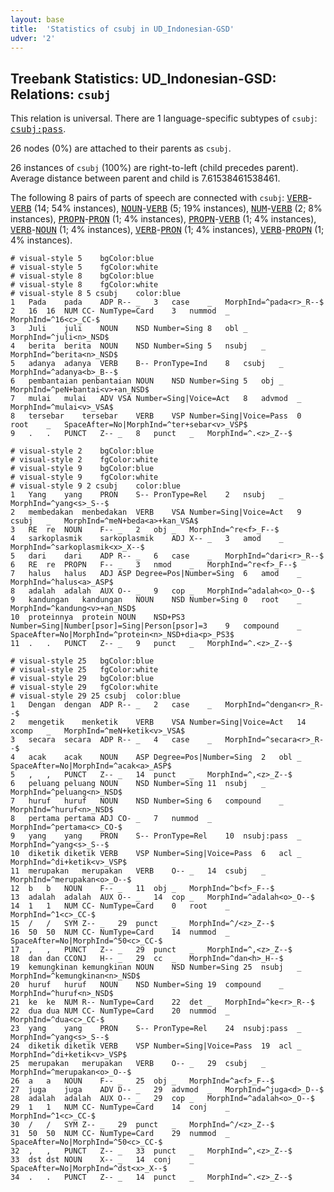 ```yaml
---
layout: base
title:  'Statistics of csubj in UD_Indonesian-GSD'
udver: '2'
---
```


## Treebank Statistics: UD_Indonesian-GSD: Relations: `csubj`

This relation is universal.
There are 1 language-specific subtypes of `csubj`: <tt><a href="id_gsd-dep-csubj-pass.html">csubj:pass</a></tt>.

26 nodes (0%) are attached to their parents as `csubj`.

26 instances of `csubj` (100%) are right-to-left (child precedes parent).
Average distance between parent and child is 7.61538461538461.

The following 8 pairs of parts of speech are connected with `csubj`: <tt><a href="id_gsd-pos-VERB.html">VERB</a></tt>-<tt><a href="id_gsd-pos-VERB.html">VERB</a></tt> (14; 54% instances), <tt><a href="id_gsd-pos-NOUN.html">NOUN</a></tt>-<tt><a href="id_gsd-pos-VERB.html">VERB</a></tt> (5; 19% instances), <tt><a href="id_gsd-pos-NUM.html">NUM</a></tt>-<tt><a href="id_gsd-pos-VERB.html">VERB</a></tt> (2; 8% instances), <tt><a href="id_gsd-pos-PROPN.html">PROPN</a></tt>-<tt><a href="id_gsd-pos-PRON.html">PRON</a></tt> (1; 4% instances), <tt><a href="id_gsd-pos-PROPN.html">PROPN</a></tt>-<tt><a href="id_gsd-pos-VERB.html">VERB</a></tt> (1; 4% instances), <tt><a href="id_gsd-pos-VERB.html">VERB</a></tt>-<tt><a href="id_gsd-pos-NOUN.html">NOUN</a></tt> (1; 4% instances), <tt><a href="id_gsd-pos-VERB.html">VERB</a></tt>-<tt><a href="id_gsd-pos-PRON.html">PRON</a></tt> (1; 4% instances), <tt><a href="id_gsd-pos-VERB.html">VERB</a></tt>-<tt><a href="id_gsd-pos-PROPN.html">PROPN</a></tt> (1; 4% instances).


~~~ conllu
# visual-style 5	bgColor:blue
# visual-style 5	fgColor:white
# visual-style 8	bgColor:blue
# visual-style 8	fgColor:white
# visual-style 8 5 csubj	color:blue
1	Pada	pada	ADP	R--	_	3	case	_	MorphInd=^pada<r>_R--$
2	16	16	NUM	CC-	NumType=Card	3	nummod	_	MorphInd=^16<c>_CC-$
3	Juli	juli	NOUN	NSD	Number=Sing	8	obl	_	MorphInd=^juli<n>_NSD$
4	berita	berita	NOUN	NSD	Number=Sing	5	nsubj	_	MorphInd=^berita<n>_NSD$
5	adanya	adanya	VERB	B--	PronType=Ind	8	csubj	_	MorphInd=^adanya<b>_B--$
6	pembantaian	penbantaian	NOUN	NSD	Number=Sing	5	obj	_	MorphInd=^peN+bantai<v>+an_NSD$
7	mulai	mulai	ADV	VSA	Number=Sing|Voice=Act	8	advmod	_	MorphInd=^mulai<v>_VSA$
8	tersebar	tersebar	VERB	VSP	Number=Sing|Voice=Pass	0	root	_	SpaceAfter=No|MorphInd=^ter+sebar<v>_VSP$
9	.	.	PUNCT	Z--	_	8	punct	_	MorphInd=^.<z>_Z--$

~~~


~~~ conllu
# visual-style 2	bgColor:blue
# visual-style 2	fgColor:white
# visual-style 9	bgColor:blue
# visual-style 9	fgColor:white
# visual-style 9 2 csubj	color:blue
1	Yang	yang	PRON	S--	PronType=Rel	2	nsubj	_	MorphInd=^yang<s>_S--$
2	membedakan	menbedakan	VERB	VSA	Number=Sing|Voice=Act	9	csubj	_	MorphInd=^meN+beda<a>+kan_VSA$
3	RE	re	NOUN	F--	_	2	obj	_	MorphInd=^re<f>_F--$
4	sarkoplasmik	sarkoplasmik	ADJ	X--	_	3	amod	_	MorphInd=^sarkoplasmik<x>_X--$
5	dari	dari	ADP	R--	_	6	case	_	MorphInd=^dari<r>_R--$
6	RE	re	PROPN	F--	_	3	nmod	_	MorphInd=^re<f>_F--$
7	halus	halus	ADJ	ASP	Degree=Pos|Number=Sing	6	amod	_	MorphInd=^halus<a>_ASP$
8	adalah	adalah	AUX	O--	_	9	cop	_	MorphInd=^adalah<o>_O--$
9	kandungan	kandungan	NOUN	NSD	Number=Sing	0	root	_	MorphInd=^kandung<v>+an_NSD$
10	proteinnya	protein	NOUN	NSD+PS3	Number=Sing|Number[psor]=Sing|Person[psor]=3	9	compound	_	SpaceAfter=No|MorphInd=^protein<n>_NSD+dia<p>_PS3$
11	.	.	PUNCT	Z--	_	9	punct	_	MorphInd=^.<z>_Z--$

~~~


~~~ conllu
# visual-style 25	bgColor:blue
# visual-style 25	fgColor:white
# visual-style 29	bgColor:blue
# visual-style 29	fgColor:white
# visual-style 29 25 csubj	color:blue
1	Dengan	dengan	ADP	R--	_	2	case	_	MorphInd=^dengan<r>_R--$
2	mengetik	menketik	VERB	VSA	Number=Sing|Voice=Act	14	xcomp	_	MorphInd=^meN+ketik<v>_VSA$
3	secara	secara	ADP	R--	_	4	case	_	MorphInd=^secara<r>_R--$
4	acak	acak	NOUN	ASP	Degree=Pos|Number=Sing	2	obl	_	SpaceAfter=No|MorphInd=^acak<a>_ASP$
5	,	,	PUNCT	Z--	_	14	punct	_	MorphInd=^,<z>_Z--$
6	peluang	peluang	NOUN	NSD	Number=Sing	11	nsubj	_	MorphInd=^peluang<n>_NSD$
7	huruf	huruf	NOUN	NSD	Number=Sing	6	compound	_	MorphInd=^huruf<n>_NSD$
8	pertama	pertama	ADJ	CO-	_	7	nummod	_	MorphInd=^pertama<c>_CO-$
9	yang	yang	PRON	S--	PronType=Rel	10	nsubj:pass	_	MorphInd=^yang<s>_S--$
10	diketik	diketik	VERB	VSP	Number=Sing|Voice=Pass	6	acl	_	MorphInd=^di+ketik<v>_VSP$
11	merupakan	merupakan	VERB	O--	_	14	csubj	_	MorphInd=^merupakan<o>_O--$
12	b	b	NOUN	F--	_	11	obj	_	MorphInd=^b<f>_F--$
13	adalah	adalah	AUX	O--	_	14	cop	_	MorphInd=^adalah<o>_O--$
14	1	1	NUM	CC-	NumType=Card	0	root	_	MorphInd=^1<c>_CC-$
15	/	/	SYM	Z--	_	29	punct	_	MorphInd=^/<z>_Z--$
16	50	50	NUM	CC-	NumType=Card	14	nummod	_	SpaceAfter=No|MorphInd=^50<c>_CC-$
17	,	,	PUNCT	Z--	_	29	punct	_	MorphInd=^,<z>_Z--$
18	dan	dan	CCONJ	H--	_	29	cc	_	MorphInd=^dan<h>_H--$
19	kemungkinan	kemungkinan	NOUN	NSD	Number=Sing	25	nsubj	_	MorphInd=^kemungkinan<n>_NSD$
20	huruf	huruf	NOUN	NSD	Number=Sing	19	compound	_	MorphInd=^huruf<n>_NSD$
21	ke	ke	NUM	R--	NumType=Card	22	det	_	MorphInd=^ke<r>_R--$
22	dua	dua	NUM	CC-	NumType=Card	20	nummod	_	MorphInd=^dua<c>_CC-$
23	yang	yang	PRON	S--	PronType=Rel	24	nsubj:pass	_	MorphInd=^yang<s>_S--$
24	diketik	diketik	VERB	VSP	Number=Sing|Voice=Pass	19	acl	_	MorphInd=^di+ketik<v>_VSP$
25	merupakan	merupakan	VERB	O--	_	29	csubj	_	MorphInd=^merupakan<o>_O--$
26	a	a	NOUN	F--	_	25	obj	_	MorphInd=^a<f>_F--$
27	juga	juga	ADV	D--	_	29	advmod	_	MorphInd=^juga<d>_D--$
28	adalah	adalah	AUX	O--	_	29	cop	_	MorphInd=^adalah<o>_O--$
29	1	1	NUM	CC-	NumType=Card	14	conj	_	MorphInd=^1<c>_CC-$
30	/	/	SYM	Z--	_	29	punct	_	MorphInd=^/<z>_Z--$
31	50	50	NUM	CC-	NumType=Card	29	nummod	_	SpaceAfter=No|MorphInd=^50<c>_CC-$
32	,	,	PUNCT	Z--	_	33	punct	_	MorphInd=^,<z>_Z--$
33	dst	dst	NOUN	X--	_	14	conj	_	SpaceAfter=No|MorphInd=^dst<x>_X--$
34	.	.	PUNCT	Z--	_	14	punct	_	MorphInd=^.<z>_Z--$

~~~


